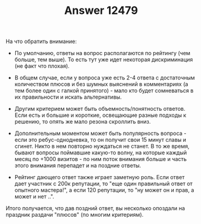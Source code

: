 ﻿---
title: "Answer 12479"
se.owner.user_id: 177188
se.owner.display_name: "Kromster"
se.owner.link: "https://ru.meta.stackoverflow.com/users/177188/kromster"
se.answer_id: 12479
se.question_id: 12478
se.post_type: answer
se.is_accepted: True
---
<p>На что обратить внимание:</p>
<ul>
<li><p>По умолчанию, ответы на вопрос располагаются по рейтингу (чем больше, тем выше). То есть тут уже идет некоторая дискриминация (не факт что плохая).</p>
</li>
<li><p>В общем случае, если у вопроса уже есть 2-4 ответа с достаточным количеством плюсов и без шумных выяснений в комментариях (а тем более один с галкой принятого) - мало кто будет сомневаться в их правильности и искать альтернативы.</p>
</li>
<li><p>Другим критерием может быть объемность/понятность ответов. Если есть и большие и короткие, освещающие разные подходы к решению, то опять же мало резона скроллить вниз.</p>
</li>
<li><p>Дополнительным моментом может быть популярность вопроса - если это ребус-однодневка, то он получит свои 15 минут славы и сгинет. Никто в нем повторно нуждаться не станет. В то же время, бывают вопросы поймавшие какую-то волну, на которые каждый месяц по +1000 визитов - по ним поток внимания больше и часть этого внимания перепадет и на поздние ответы.</p>
</li>
<li><p>Рейтинг дающего ответ также играет заметную роль. Если ответ дает участник с 200к репутации, то &quot;еще один правильный ответ от опытного мастера!&quot;, а если 120 репутации, то &quot;ну может он и прав, а может и нет ..&quot;.</p>
</li>
</ul>
<p>Итого получается, что дав поздний ответ, вы несколько опоздали на праздник раздачи &quot;плюсов&quot; (по многим критериям).</p>
